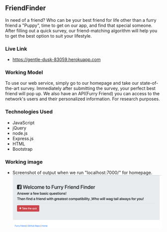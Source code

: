 ## FriendFinder

In need of a friend? Who can be your best friend for life other than a furry friend a "Puppy", time to get on our app, and find that special someone. After filling out a quick survey, our friend-matching algorithm will help you to get the best option to suit your lifestyle.

### Live Link
 -  https://gentle-dusk-83059.herokuapp.com

### Working Model

To use our web service, simply go to our homepage and take our state-of-the-art survey. Immediately after submitting the survey, your perfect best friend will pop up. We also have an API(Furry Friend) you can access to the network's users and their personalized information. For research purposes.

### Technologies Used

- JavaScript
- jQuery
- node.js
- Express.js
- HTML
- Bootstrap

### Working image
* Screenshot of output when we run "localhost:7000/" for homepage.
![friendFinder](https://github.com/DSingh14/FriendFinder/blob/master/app/public/image/Untitled.png)
